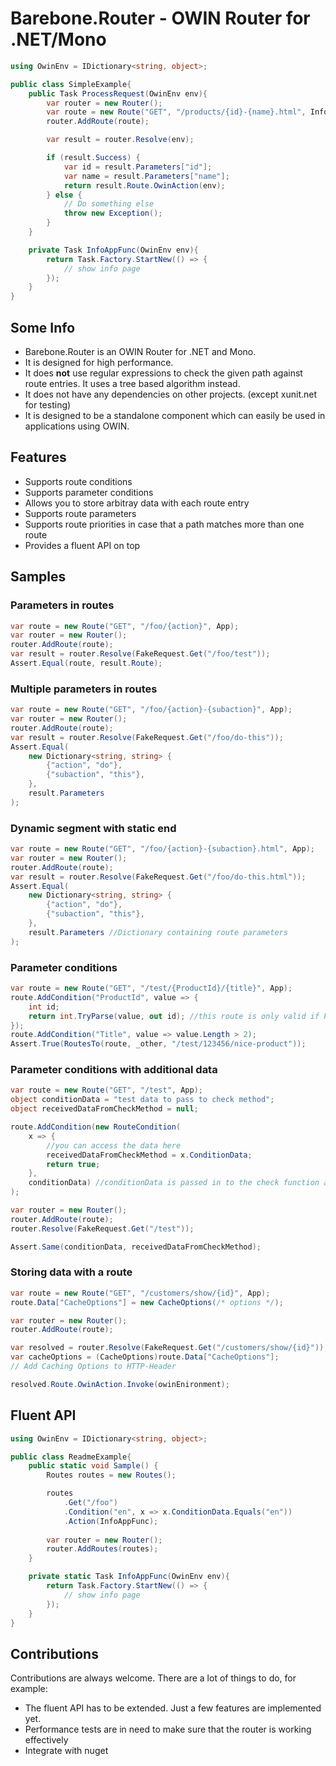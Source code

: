 Barebone.Router - OWIN Router for .NET/Mono
===========================================

```csharp
using OwinEnv = IDictionary<string, object>;

public class SimpleExample{
	public Task ProcessRequest(OwinEnv env){
		var router = new Router();
		var route = new Route("GET", "/products/{id}-{name}.html", InfoAppFunc);
		router.AddRoute(route);

		var result = router.Resolve(env);

		if (result.Success) {
			var id = result.Parameters["id"];
			var name = result.Parameters["name"];
			return result.Route.OwinAction(env);
		} else {
			// Do something else
			throw new Exception();
		}
	}

	private Task InfoAppFunc(OwinEnv env){
		return Task.Factory.StartNew(() => {
			// show info page
		});
	}
}
```

Some Info
------------------

- Barebone.Router is an OWIN Router for .NET and Mono.
- It is designed for high performance.
- It does **not** use regular expressions to check the given path against route entries. It uses a tree based algorithm instead.
- It does not have any dependencies on other projects. (except xunit.net for testing)
- It is designed to be a standalone component which can easily be used in applications using OWIN.

Features
------------------

- Supports route conditions
- Supports parameter conditions
- Allows you to store arbitray data with each route entry
- Supports route parameters
- Supports route priorities in case that a path matches more than one route
- Provides a fluent API on top

Samples
------------------

### Parameters in routes

```csharp
var route = new Route("GET", "/foo/{action}", App);
var router = new Router();
router.AddRoute(route);
var result = router.Resolve(FakeRequest.Get("/foo/test"));
Assert.Equal(route, result.Route);
```

### Multiple parameters in routes

```csharp
var route = new Route("GET", "/foo/{action}-{subaction}", App);
var router = new Router();
router.AddRoute(route);
var result = router.Resolve(FakeRequest.Get("/foo/do-this"));
Assert.Equal(
	new Dictionary<string, string> {
		{"action", "do"},
		{"subaction", "this"},
	},
	result.Parameters
);
```

### Dynamic segment with static end

```csharp
var route = new Route("GET", "/foo/{action}-{subaction}.html", App);
var router = new Router();
router.AddRoute(route);
var result = router.Resolve(FakeRequest.Get("/foo/do-this.html"));
Assert.Equal(
	new Dictionary<string, string> {
		{"action", "do"},
		{"subaction", "this"},
	},
	result.Parameters //Dictionary containing route parameters
);
```

### Parameter conditions

```csharp
var route = new Route("GET", "/test/{ProductId}/{title}", App);
route.AddCondition("ProductId", value => {
	int id;
	return int.TryParse(value, out id); //this route is only valid if ProductId is an integer
});
route.AddCondition("Title", value => value.Length > 2);
Assert.True(RoutesTo(route, _other, "/test/123456/nice-product"));
```

### Parameter conditions with additional data

```csharp
var route = new Route("GET", "/test", App);
object conditionData = "test data to pass to check method";
object receivedDataFromCheckMethod = null;

route.AddCondition(new RouteCondition(
	x => {
		//you can access the data here
		receivedDataFromCheckMethod = x.ConditionData;
		return true;
	}, 
	conditionData) //conditionData is passed in to the check function above
);

var router = new Router();
router.AddRoute(route);
router.Resolve(FakeRequest.Get("/test"));

Assert.Same(conditionData, receivedDataFromCheckMethod);
```

### Storing data with a route
```csharp
var route = new Route("GET", "/customers/show/{id}", App);
route.Data["CacheOptions"] = new CacheOptions(/* options */);

var router = new Router();
router.AddRoute(route);

var resolved = router.Resolve(FakeRequest.Get("/customers/show/{id}"));
var cacheOptions = (CacheOptions)route.Data["CacheOptions"];
// Add Caching Options to HTTP-Header

resolved.Route.OwinAction.Invoke(owinEnironment);
```
			

Fluent API
------------------

```csharp
using OwinEnv = IDictionary<string, object>;

public class ReadmeExample{
	public static void Sample() {
		Routes routes = new Routes();

		routes
			.Get("/foo")
			.Condition("en", x => x.ConditionData.Equals("en"))
			.Action(InfoAppFunc);
		
		var router = new Router();
		router.AddRoutes(routes);
	}

	private static Task InfoAppFunc(OwinEnv env){
		return Task.Factory.StartNew(() => {
			// show info page
		});
	}
}
```

Contributions
-------------

Contributions are always welcome. There are a lot of things to do, for example:

- The fluent API has to be extended. Just a few features are implemented yet.
- Performance tests are in need to make sure that the router is working effectively
- Integrate with nuget
